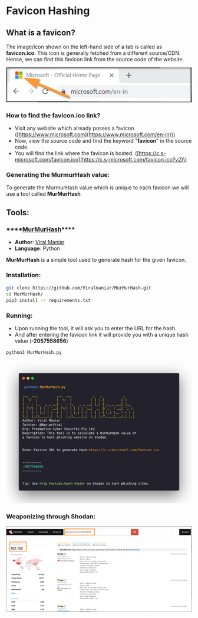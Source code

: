 # Favicon Hashing

## What is a favicon?

The image/icon shown on the left-hand side of a tab is called as **favicon.ico**. This icon is generally fetched from a different source/CDN. Hence, we can find this favicon link from the source code of the website.

![](../../.gitbook/assets/favicon.png)

### How to find the favicon.ico link?

* Visit any website which already posses a favicon \([https://www.microsoft.com](https://www.microsoft.com/en-in)\)
* Now, view the source code and find the keyword "**favicon**" in the source code.
* You will find the link where the favicon is hosted. \([https://c.s-microsoft.com/favicon.ico](https://c.s-microsoft.com/favicon.ico?v2)\)

### Generating the MurmurHash value:

To generate the MurmurHash value which is unique to each favicon we will use a tool called **MurMurHash**

## **Tools:**

### \*\*\*\*[**MurMurHash**](https://github.com/Viralmaniar/MurMurHash)\*\*\*\*

* **Author**: [Viral Maniar](https://github.com/Viralmaniar)
* **Language**: Python

**MurMurHash** is a simple tool used to generate hash for the given favicon.

### Installation:

```bash
git clone https://github.com/Viralmaniar/MurMurHash.git
cd MurMurHash/
pip3 install -r requirements.txt
```

### Running: 

* Upon running the tool, it will ask you to enter the URL for the hash.
* And after entering the favicon link it will provide you with a unique hash value \(**-2057558656**\) 

```bash
python3 MurMurHash.py
```

![](../../.gitbook/assets/favicontool.png)

### 

### Weaponizing through Shodan:







![](../../.gitbook/assets/shodanfavicon.png)

